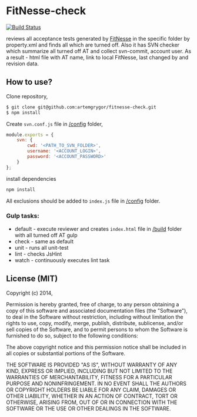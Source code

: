 # FitNesse-check

[![Build Status](https://travis-ci.org/artemgrygor/fitnesse-check.svg?branch=master)](https://travis-ci.org/artemgrygor/fitnesse-check)

reviews all acceptance tests generated by [FitNesse](http://fitnesse.org) in the specific folder by property.xml and finds all which are turned off.
Also it has SVN checker which summarize all turned off AT and collect svn-commit, account user.
As a result - html file with AT name, link to local FitNesse, last changed by and revision data.

## How to use?

Clone repository,
```bash
$ git clone git@github.com:artemgrygor/fitnesse-check.git
$ npm install
```

Create `svn.conf.js` file in [/config](/config) folder,
```js
module.exports = {
	svn: {
		cwd: '<PATH_TO_SVN_FOLDER>',
		username: '<ACCOUNT_LOGIN>',
		password: '<ACCOUNT_PASSWORD>'
	}
};
```

install dependencies
```bash
npm install
```

All exclusions should be added to `index.js` file in [/config](/config) folder.

### Gulp tasks:
* default - execute reviewer and creates `index.html` file in [/build](/build) folder with all turned off AT
gulp 
* check - same as default
* unit - runs all unit-test
* lint - checks JsHint
* watch - continuously executes lint task

## License (MIT)
Copyright (c) 2014,

Permission is hereby granted, free of charge, to any person obtaining a copy of this software and associated documentation files (the "Software"), to deal in the Software without restriction, including without limitation the rights to use, copy, modify, merge, publish, distribute, sublicense, and/or sell copies of the Software, and to permit persons to whom the Software is furnished to do so, subject to the following conditions:

The above copyright notice and this permission notice shall be included in all copies or substantial portions of the Software.

THE SOFTWARE IS PROVIDED "AS IS", WITHOUT WARRANTY OF ANY KIND, EXPRESS OR IMPLIED, INCLUDING BUT NOT LIMITED TO THE WARRANTIES OF MERCHANTABILITY, FITNESS FOR A PARTICULAR PURPOSE AND NONINFRINGEMENT. IN NO EVENT SHALL THE AUTHORS OR COPYRIGHT HOLDERS BE LIABLE FOR ANY CLAIM, DAMAGES OR OTHER LIABILITY, WHETHER IN AN ACTION OF CONTRACT, TORT OR OTHERWISE, ARISING FROM, OUT OF OR IN CONNECTION WITH THE SOFTWARE OR THE USE OR OTHER DEALINGS IN THE SOFTWARE.